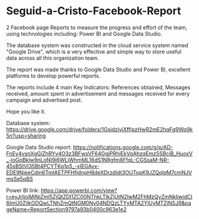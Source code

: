 # Seguid-a-Cristo-Facebook-Report
2 Facebook page Reports to measure the progress and effort of the team, using technologies including: Power BI and Google Data Studio.

The database system was constructed in the cloud service system named "Google Drive", which is a very effective and simple way to store useful data across all this organization team.

The report was made thanks to Google Data Studio and Power BI, excellent platforms to develop powerful reports.

The reports include 4 main Key Indicators: References obtained, Messages received, amount spent in advertisement and messages received for every campaign and advertised post.

Hope you like it.

Database system: https://drive.google.com/drive/folders/1GsidzjvjXffipzHwR2mE2hqFg9Wq9k5n?usp=sharing

Google Data Studio report: https://notifications.google.com/g/p/AD-FnEy4vsnXgGiZhRYv4O3z3BFwsVF64GgjPRhjEkVqAhzqEmz5SBciB_HuoxV_-loGpBklw9nLoNI9i6WLjWhmML16dS1N8gfm8FfqL-CGSsaM-NR-45sBStVl35Bt4PCYTKp1p5_-xIEGAvx-EDE9NieeCdin6TmIAETPFHfjdnpH8deXDrzdIdt3OUTopK9JZQqlqM7cmNJVmsSe5qBS

Power BI link: https://app.powerbi.com/view?r=eyJrIjoiMjNiZmI5ZjQtZDI1ZC00NThkLTlkZjUtN2IwM2FhMzQyZmNkIiwidCI6ImU0ZjlkODQwLTNhZmQtNGM0Ny04NDQzLTYyMTA2YjUyMTZjNSJ9&pageName=ReportSection9797a93b0400c963e1e2

